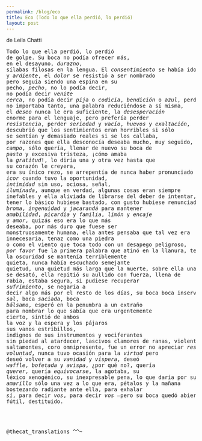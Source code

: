 ```yaml
---
permalink: /blog/eco
title: Eco (Todo lo que ella perdió, lo perdió)
layout: post
---
```


de Leila Chatti

<pre class="highlight">
Todo lo que ella perdió, lo perdió 
de golpe. Su boca no podía ofrecer más, 
en el desayuno, <i>durazno</i>,
sílabas filosas en la lengua. El <i>consentimiento</i> se había ido, <i>fascinado</i>
y <i>ardiente</i>, el <i>dolor</i> se resistió a ser nombrado
pero seguía siendo una espina en su 
pecho, <i>pecho</i>, no lo podía decir,
no podía decir <i>venite</i> 
<i>cerca</i>, no podía decir <i>pija</i> o <i>codicia</i>, <i>bendición</i> o <i>azul</i>, perder <i>belleza</i>
no importaba tanto, una palabra reduciéndose a sí misma, 
el <i>deseo</i> nunca le era suficiente, la <i>desesperación</i> 
enorme para el lenguaje, pero prefería perder
<i>resistencia</i>, perder <i>seriedad</i> y <i>vacío</i>, <i>huevos</i> y <i>exaltación</i>, 
descubrió que los sentimientos eran horribles si sólo
se sentían y demasiado reales si se los callaba,
por razones que ella desconocía deseaba mucho, muy seguido, decir
<i>campo</i>, sólo quería, llenar de nuevo su boca de
<i>pasto</i> y excesiva tristeza, ¡cómo amaba
la <i>gratitud</i>!, lo diría una y otra vez hasta que 
su corazón le creyera,
era su único rezo, se arrepentía de nunca haber pronunciado
<i>icor</i> cuando tuvo la oportunidad,
<i>intimidad</i> sin uso, ociosa, señal,
<i>iluminada</i>, aunque en verdad, algunas cosas eran siempre
inefables y ella aliviada de librarse del deber de intentar,
tener lo básico hubiese bastado, con gusto hubiese renunciado a
<i>broma</i>, <i>ingenuidad</i> y <i>jacarandá</i> para mantener
<i>amabilidad</i>, <i>picardía</i> y <i>familia</i>, <i>limón</i> y <i>encaje</i>
y <i>amor</i>, quizás eso era lo que más 
deseaba, por más duro que fuese ser 
monstruosamente humana, ella antes pensaba que tal vez era
innecesaria, tenaz como una piedra 
o como el viento que toca todo con un desapego peligroso,
<i>por favor</i> fue la primera palabra que atinó en la llanura, temblando mientras
la oscuridad se mantenía terriblemente 
quieta, nunca había escuchado semejante
quietud, una quietud más larga que la muerte, sobre ella una tormenta por fin
se desató, ella repitió su aullido con fuerza, llena de
rabia, estaba segura, si pudiese recuperar
<i>sufrimiento</i>, se negaría a
decir algo más por el resto de los días, su boca boca inservible
<i>sal</i>, boca <i>saciada</i>, boca
<i>bálsamo</i>, esperó en la penumbra a un extraño
para nombrar lo que sabía que era urgentemente 
cierto, sintió de ambos
la voz y la espera y los pájaros  
sus vanos estribillos,
indignos de sus instrumentos y vociferantes
sin piedad al atardecer, lascivos clamores de ranas, violentos
saltamontes, coro omnipresente, fue un error no apreciar <i>resentimiento</i>, ni <i>afrenta</i> ni
<i>voluntad</i>, nunca tuvo ocasión para la <i>virtud</i> pero
deseó volver a su <i>vanidad</i> y <i>víspera</i>, deseó
<i>waffle</i>, <i>bofetada</i> y <i>avispa</i>, ¿por qué no?, quería
<i>querer</i>, quería <i>equivocarse</i>, la agotaba, su           
léxico xenogénico, su inexpresable pena, lo que daría por susurrar
<i>amarillo</i> sólo una vez a lo que era, pétalos y la mañana
bostezando radiante ante ella, para exhalar
<i>sí</i>, para decir <i>vos</i>, para decir <i>vos</i> —pero su boca quedó abierta. Un cero
fútil, destituido.




@thecat_translations ^^~

</pre>